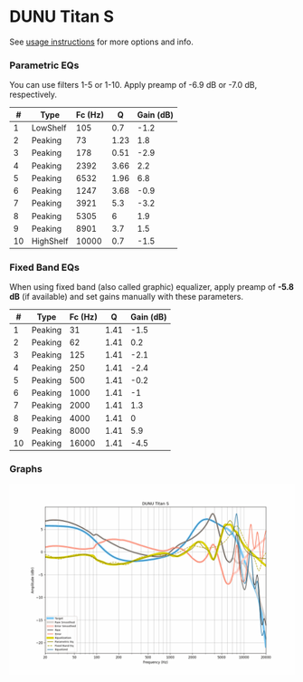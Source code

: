 # DUNU Titan S
See [usage instructions](https://github.com/jaakkopasanen/AutoEq#usage) for more options and info.

### Parametric EQs
You can use filters 1-5 or 1-10. Apply preamp of -6.9 dB or -7.0 dB, respectively.

|   # | Type      |   Fc (Hz) |    Q |   Gain (dB) |
|-----|-----------|-----------|------|-------------|
|   1 | LowShelf  |       105 | 0.7  |        -1.2 |
|   2 | Peaking   |        73 | 1.23 |         1.8 |
|   3 | Peaking   |       178 | 0.51 |        -2.9 |
|   4 | Peaking   |      2392 | 3.66 |         2.2 |
|   5 | Peaking   |      6532 | 1.96 |         6.8 |
|   6 | Peaking   |      1247 | 3.68 |        -0.9 |
|   7 | Peaking   |      3921 | 5.3  |        -3.2 |
|   8 | Peaking   |      5305 | 6    |         1.9 |
|   9 | Peaking   |      8901 | 3.7  |         1.5 |
|  10 | HighShelf |     10000 | 0.7  |        -1.5 |

### Fixed Band EQs
When using fixed band (also called graphic) equalizer, apply preamp of **-5.8 dB** (if available) and set gains manually with these parameters.

|   # | Type    |   Fc (Hz) |    Q |   Gain (dB) |
|-----|---------|-----------|------|-------------|
|   1 | Peaking |        31 | 1.41 |        -1.5 |
|   2 | Peaking |        62 | 1.41 |         0.2 |
|   3 | Peaking |       125 | 1.41 |        -2.1 |
|   4 | Peaking |       250 | 1.41 |        -2.4 |
|   5 | Peaking |       500 | 1.41 |        -0.2 |
|   6 | Peaking |      1000 | 1.41 |        -1   |
|   7 | Peaking |      2000 | 1.41 |         1.3 |
|   8 | Peaking |      4000 | 1.41 |         0   |
|   9 | Peaking |      8000 | 1.41 |         5.9 |
|  10 | Peaking |     16000 | 1.41 |        -4.5 |

### Graphs
![](./DUNU%20Titan%20S.png)
